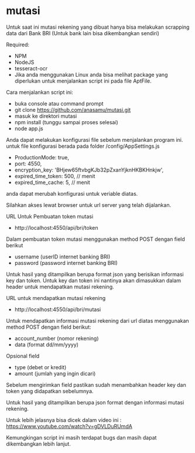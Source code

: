 # mutasi
Untuk saat ini mutasi rekening yang dibuat hanya bisa melakukan scrapping data dari Bank BRI (Untuk bank lain bisa dikembangkan sendiri)

Required:
- NPM
- NodeJS
- tesseract-ocr
- Jika anda menggunakan Linux anda bisa melihat package yang diperlukan untuk menjalankan script ini pada file AptFile.

Cara menjalankan script ini:
- buka console atau command prompt
- git clone https://github.com/anasamu/mutasi.git
- masuk ke direktori mutasi
- npm install (tunggu sampai proses selesai)
- node app.js

Anda dapat melakukan konfigurasi file sebelum menjalankan program ini. untuk file konfigurasi berada pada folder /config/AppSettings.js
- ProductionMode: true,
- port: 4550,
- encryption_key: 'BHjew65ftvbgKJb32pZxanYjknHKBKHnkjw',
- expired_time_token: 500, // menit
- expired_time_cache: 5, // menit

anda dapat merubah konfigurasi untuk veriable diatas.

Silahkan akses lewat browser untuk url server yang telah dijalankan.

URL Untuk Pembuatan token mutasi
- http://localhost:4550/api/bri/token

Dalam pembuatan token mutasi menggunakan method POST dengan field berikut
* username (userID internet banking BRI)
* password (password internet banking BRI)

Untuk hasil yang ditampilkan berupa format json yang berisikan informasi key dan token.
Untuk key dan token ini nantinya akan dimasukkan dalam header untuk mendapatkan mutasi rekening.

URL untuk mendapatkan mutasi rekening
- http://localhost:4550/api/bri/mutasi

Untuk mendapatkan informasi mutasi rekening dari url diatas menggunakan method POST dengan field berikut:
* account_number (nomor rekening)
* data (format dd/mm/yyyy)

Opsional field
- type (debet or kredit)
- amount (jumlah yang ingin dicari)

Sebelum mengirimkan field pastikan sudah menambahkan header key dan token yang didapatkan sebelumnya.

Untuk hasil yang ditampilkan berupa json format dengan informasi mutasi rekening.

Untuk lebih jelasnya bisa dicek dalam video ini : https://www.youtube.com/watch?v=gDVLDuRUmdA

Kemungkingan script ini masih terdapat bugs dan masih dapat dikembangkan lebih lanjut.
